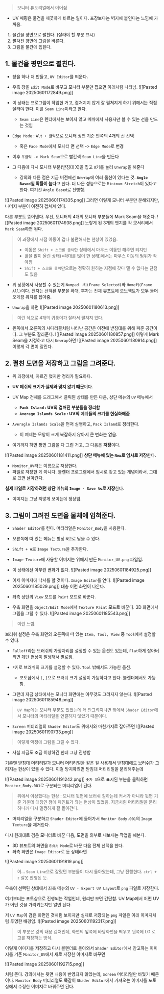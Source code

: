 > 모니터 튜토리얼에서 이어짐

- UV 매핑은 물건을 깨끗하게 바르는 일이다. 포장보다는 벽지에 붙인다는 느낌에 가까움.

1. 물건을 평면으로 펼친다. (잘라야 할 부분 표시)
2. 펼쳐진 평면에 그림을 바른다. 
3. 그림을 물건에 입힌다.

## 1. 물건을 평면으로 펼친다.

- 창을 하나 더 만들고, `UV Editor`를 띄운다.
- 우측 창을 `Edit Mode`로 바꾸고 모니터 부분만 잡으면 아래처럼 나타남.
![[Pasted image 20250601172849.png]]

- 이 상태는 프로그램이 작업한 거고, 겹쳐지지 않게 잘 펼쳐지게 하기 위해서는 직접 잘라야 한다. 이를 `Seam Line`이라고 한다.
	- `Seam Line`은 렌더에서는 보이지 않고 메쉬에서 사용자만 볼 수 있는 선을 만드는 것임

- `Edge Mode` : `Alt + 클릭`으로 모니터 정면 기준 안쪽의 4개의 선 선택
	- 혹은 `Face Mode`에서 모니터 면 선택 -> `Edge Mode`로 변경
- 이후 `우클릭 -> Mark Seam`으로 빨간색 `Seam Line`을 만든다
- 그 다음에 다시 모니터 부분(받침대 X)을 잡고 `U`키를 눌러 `Unwrap`을 해준다
	- 강의와 다른 점은 지금 버전에선 `Unwrap`에 여러 옵션이 있다는 것. **`Angle Based`일 확률이 높다**고 한다. 더 나은 성능으로는 `Minimum Stretch`이 있다고 한다. 여기선 `Angle Based`로 진행함.

![[Pasted image 20250601174335.png]]
그러면 이렇게 모니터 부분만 분해되지만, 나머지 부분이 여전히 겹쳐져 있다.

다른 부분도 뜯어낸다. 우선, 모니터의 4개의 모니터 부분들에 Mark Seam을 해준다.
![[Pasted image 20250601174938.png]]
노랗게 된 3개의 엣지를 각 모서리에서 `Mark Seam`하면 된다.

> 이 과정에서 시점 이동이 겁나 불편해지는 현상이 있었음.
> - 이동은 `Shift + 스크롤 클릭`한 상태에서 마우스 이동만 해주면 되지만
> - 휠을 많이 올린 상태(=확대를 많이 한 상태)에서는 마우스 이동의 범위가 작아짐
> - `Shift + 스크롤 클릭`만으로는 정확히 원하는 지점에 갖다 댈 수 없다는 단점도 있음

- 위 상황에서 사용할 수 있는게 `Numpad .키(Frame Selected)`와 `Home키(Frame All)`이다. 전자는 선택된 부분을 확대, 후자는 전체 뷰포트에 오브젝트가 모두 들어오게끔 위치를 잡아줌.

- `Unwrap`을 하면
![[Pasted image 20250601180613.png]]
> 이런 식으로 4개의 귀퉁이가 잘라서 펼쳐져 있다.

- 왼쪽에서 오른쪽의 사다리꼴처럼 나타난 공간은 이전에 받침대를 위해 파준 공간이다. 그 부분도 잘라준다.
![[Pasted image 20250601180857.png]]
이렇게 Mark Seam을 지정하고 다시 `Unwrap`하면
![[Pasted image 20250601180914.png]]
이렇게 각 면이 잘린다.

## 2. 펼친 도면을 저장하고 그림을 그려준다.
- 위 과정에서, 자르긴 했지만 정리가 필요하다.  
- **UV 메쉬의 크기가 실제와 맞지 않기 때문**이다.
- UV Map 전체를 드래그해서 클릭된 상태를 만든 다음, 상단 메뉴의 `UV` 메뉴에서
	- **`Pack Island` : UV의 겹쳐진 부분들을 정리함**
	- **`Average Islands Scale` : UV의 메쉬들의 크기를 현실화해줌**

- `Averagle Islands Scale`을 먼저 실행하고, `Pack Island`로 정리한다.
	- 이 예제는 모양이 크게 복잡하지 않아서 큰 변화는 없음.

- 여기까지 하면 평면 그림을 다 그린 거고, 그 다음은 **저장**이다.

![[Pasted image 20250601181411.png]]
**상단 메뉴에 있는 `New`로 임시로 저장**한다. 
- `Monitor_UV`라는 이름으로 저장한다.
- 파일로 저장한 게 아니다. 블렌더 프로그램에서 임시로 갖고 있는 개념이라서, 그대로 끄면 날아간다.

**실제 파일로 저장하려면 상단 메뉴의 `Image - Save As`로 저장**한다. 
- 이미지는 그냥 까맣게 보이는데 정상임.

## 3. 그림이 그려진 도면을 물체에 입혀준다.
- `Shader Editor`를 켠다. 머티리얼은 `Monitor_Body`을 사용한다.
- 오른쪽에 떠 있는 메뉴는 항상 `N`으로 닫을 수 있다.
- `Shift + A`로 `Image Texture`을 추가한다.
- `Image Texture`에 사용할 이미지는 위에서 만든 `Monitor_UV.png` 파일임.
- 이 상태에선 아무런 변화가 없다.
![[Pasted image 20250601184925.png]]

- 이제 이미지에 낙서를 할 것이다. `Image Editor`를 연다.
![[Pasted image 20250601185029.png]]
대충 이런 화면이 나온다. 

- 좌측 상단의 `View` 모드를 `Paint` 모드로 바꾼다.
- 우측 화면을 `Object/Edit Mode`에서 `Texture Paint` 모드로 바꾼다. 3D 화면에서 그림을 그릴 수 있다.
![[Pasted image 20250601185543.png]]
> 이런 느낌.

브러쉬 설정은 우측 화면의 오른쪽에 떠 있는 `Item, Tool, View` 중 `Tool`에서 설정할 수 있다.
- `Falloff`라는 브러쉬의 가장자리를 설정할 수 있는 옵션도 있는데, `Flat`하게 잡아버리면 계단 현상이 발생해서 별로임.
- `F`키로 브러쉬의 크기를 설정할 수 있다. `Tool` 밖에서도 가능한 옵션.
	- 포토샵에서 `[`, `]`으로 브러쉬 크기 설정이 가능하다고 한다. 블렌더에서도 가능함.

- 그런데 지금 상태에서는 모니터 화면에는 아무것도 그려지지 않는다.
![[Pasted image 20250601185948.png]]
> `UV Map`에는 모니터 부분도 있었는데 왜 안그려지냐면 앞에서 `Shader Editor`에서 모니터의 머티리얼을 연결하지 않았기 때문이다. 

- `Screen` 머티리얼의 `Shader Editor`도 위에서와 마찬가지로 잡아주면
![[Pasted image 20250601190733.png]]
> 이렇게 액정에 그림을 그릴 수 있다.

- 사실 지금도 조금 이상하긴 한데 그냥 진행함

기존엔 받침대 머티리얼과 모니터 머티리얼을 같은 걸 사용해서 받침대에도 브러쉬가 그려지는 현상이 있을 수 있다. 이걸 방지하려면 받침대 머티리얼을 분리해주는데

![[Pasted image 20250601191242.png]]
`숫자 3`으로 표시된 부분을 클릭하면 `Monitor_Body.001`로 구분되는 머티리얼이 된다.

> 위에서 이상했다는 현상 : 모니터 뒷면에 브러쉬 칠하는데 커서가 아니라 뒷면 기준 가운데 대칭인 점에 페인트가 되는 현상이 있었음. 지금처럼 머티리얼을 분리하니까 다시 멀쩡하게 잘 돌아간다.
- 머티리얼을 구분하고 `Shader Editor`에 들어가서 `Monitor Body.001`의 `Image Texture`을 제거한다.

다시 원래대로 검은 모니터로 바꾼 다음, 도면을 외부로 내보내는 작업을 해본다.
- 3D 뷰포트의 화면을 `Edit Mode`로 바꾼 다음 전체 선택을 한다. 
- 좌측 화면은 `Image Editor`로 둔 상태라면

![[Pasted image 20250601191819.png]]

> 어... `Seam Line`으로 잘랐던 부분들이 다시 돌아왔는데, 그냥 진행한다. `ctrl + z` 잘못 반영된 듯.

우측이 선택된 상태에서 좌측 메뉴의 `UV - Export UV Layout`로 `png` 파일로 저장한다.

여기부터는 포토샵으로 진행되는 작업인데, 원리만 보면 간단함. UV Map에서 어떤 UV가 어떤 것을 가리키는지만 알면 된다. 

저 `UV Map`이 검은 화면인 것처럼 보이지만 실제로 저장되는 `png` 파일은 아래 이미지처럼 투명한 배경임.
![[Pasted image 20250601192317.png]]
> 이 부분은 강의 내용 캡처인데, 화면의 앞쪽에 바탕화면을 띄우고 뒷쪽에 LG 로고를 저장하는 방식.

이렇게 이미지를 저장하고 다시 블렌더로 돌아와서 `Shader Editor`에서 참고하는 이미지를 기존 `Monitor_UV`에서 새로 저장한 이미지로 바꾸면

![[Pasted image 20250601192715.png]]

처럼 뜬다. 강의에서는 뒷면 내용이 반영되지 않았는데, `Screen` 머티리얼만 바꿨기 때문이다. `Monitor Body` 머티리얼도 똑같이 `Shader Editor`에서 가져오는 이미지를 포토샵에서 수정한 이미지로 바꿔주면 된다.
